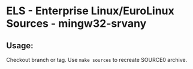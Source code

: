# ELS - Enterprise Linux/EuroLinux Sources - mingw32-srvany
 
## Usage:
  Checkout branch or tag. Use `make sources` to recreate  SOURCE0 archive.
